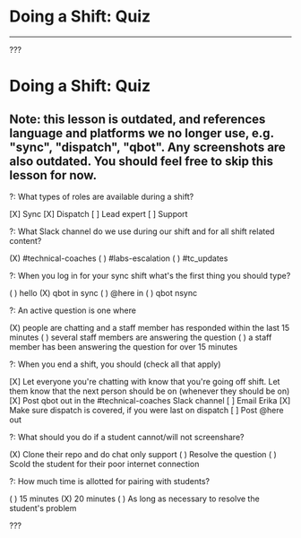 # Doing a Shift: Quiz
---

???

# Doing a Shift: Quiz

## Note: this lesson is outdated, and references language and platforms we no longer use, e.g. "sync", "dispatch", "qbot". Any screenshots are also outdated. You should feel free to skip this lesson for now.

?: What types of roles are available during a shift?

[X] Sync
[X] Dispatch
[ ] Lead expert
[ ] Support

?: What Slack channel do we use during our shift and for all shift related content?

(X) #technical-coaches
( ) #labs-escalation
( ) #tc_updates

?: When you log in for your sync shift what's the first thing you should type?

( ) hello
(X) qbot in sync
( ) @here in
( ) qbot nsync

?: An active question is one where

(X) people are chatting and a staff member has responded within the last 15 minutes
( ) several staff members are answering the question
( ) a staff member has been answering the question for over 15 minutes

?: When you end a shift, you should (check all that apply)

[X] Let everyone you're chatting with know that you're going off shift. Let them know that the next person should be on (whenever they should be on)
[X] Post qbot out in the #technical-coaches Slack channel
[ ] Email Erika
[X] Make sure dispatch is covered, if you were last on dispatch
[ ] Post @here out

?: What should you do if a student cannot/will not screenshare?

(X) Clone their repo and do chat only support
( ) Resolve the question
( ) Scold the student for their poor internet connection

?: How much time is allotted for pairing with students?

( ) 15 minutes
(X) 20 minutes
( ) As long as necessary to resolve the student's problem

???

